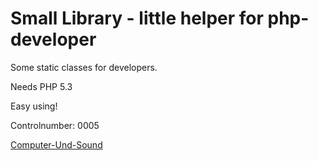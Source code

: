 # Small Library - little helper for php-developer #

Some static classes for developers.

Needs PHP 5.3

Easy using!

Controlnumber: 0005

[Computer-Und-Sound](http://www.Computer-Und-Sound.de)